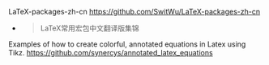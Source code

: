 
LaTeX-packages-zh-cn https://github.com/SwitWu/LaTeX-packages-zh-cn
- > LaTeX常用宏包中文翻译版集锦

Examples of how to create colorful, annotated equations in Latex using Tikz. https://github.com/synercys/annotated_latex_equations
